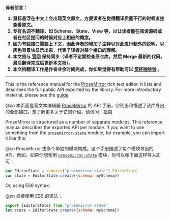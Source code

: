 <b>
译者前言：

1. 鼠标悬浮在中文上会出现英文原文，方便读者在觉得翻译质量不行的时候直接查看原文。
2. 专有名词不翻译，如 Schema、State、View 等，以让读者能在阅读源码或者在社区提问的时候对应上相应的概念。
3. 因为有些接口需要上下文，因此译者的增加了注释以对此进行额外的说明，以灰色背景块显示出来，代表了译者对某个接口的理解。
4. 本文档与 [官网](https://prosemirror.net/docs/ref/) 保持同步（译者不定期检查原仓库，然后 Merge 最新的代码，最后翻译完成后更新本文档）。
5. 本文档翻译工作是作者业余时间完成，你如果觉得有帮助可以 [赏杯咖啡钱](https://www.xheldon.com/donate/) 。
</b>

---

This is the reference manual for the
[ProseMirror](https://prosemirror.net) rich text editor. It lists and
describes the full public API exported by the library. For more
introductory material, please see the [guide](/docs/guide/).

@cn 本页面是富文本编辑器 [ProseMirror](https://prosemirror.xheldon.com) 的 API 手册，它列出和描述了该库导出的全部接口。想了解更多关于它的介绍，请访问：[指南](/docs/guide/)

ProseMirror is structured as a number of separate modules. This
reference manual describes the exported API per module. If you want to
use something from the [`prosemirror-state`](#state) module, for
example, you can import it like this:

@cn ProseMirror 由多个单独的模块构成。这个手册描述了每个模块导出的 API。例如，如果你想使用 [`prosemirror-state`](#state) 模块，你可以像下面这样导入即可：

```javascript
var EditorState = require("prosemirror-state").EditorState
var state = EditorState.create({schema: mySchema})
```

Or, using ES6 syntax:

@cn 或者使用 ES6 的语法：

```javascript
import {EditorState} from "prosemirror-state"
let state = EditorState.create({schema: mySchema})
```

